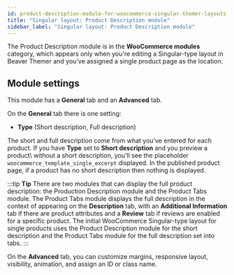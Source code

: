 ```yaml
---
id: product-description-module-for-woocommerce-singular-themer-layouts
title: "Singular layout: Product Description module"
sidebar_label: "Singular layout: Product Description module"
---
```


The Product Description module is in the **WooCommerce modules** category, which appears only when you're editing a Singular-type layout in Beaver Themer and you've assigned a single product page as the location.

## Module settings

This module has a **General** tab and an **Advanced** tab.

On the **General** tab there is one setting:

  * **Type** (Short description, Full description)

The short and full description come from what you've entered for each product. If you have **Type** set to **Short description** and you preview a product\ without a short description, you'll see the placeholder `woocommerce_template_single_excerpt` displayed. In the published product page, if a product has no short description then nothing is displayed.

:::tip **Tip**
There are two modules that can display the full product description: the Production Description module and the Product Tabs module. The Product Tabs module displays the full description in the context of appearing on the **Description** tab, with an **Additional Information** tab if there are product attributes and a **Review** tab if reviews are enabled for a specific product. The initial WooCommerce Singular-type layout for single products uses the Product Description module for the short description and the Product Tabs module for the full description set into tabs.
:::

On the **Advanced** tab, you can customize margins, responsive layout, visibility, animation, and assign an ID or class name.
